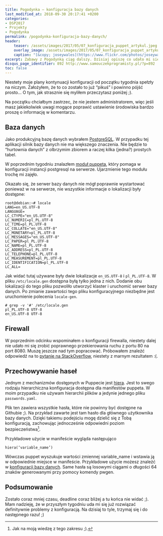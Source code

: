 ```yaml
---
title: Pogodynka – konfiguracja bazy danych
last_modified_at: 2018-09-30 20:17:41 +0200
categories:
- DSP2017
- Projekty
- Pogodynka
permalink: /pogodynka-konfiguracja-bazy-danych/
header:
    teaser: /assets/images/2017/05/07_konfiguracja_puppet_artykul.jpeg
    overlay_image: /assets/images/2017/05/07_konfiguracja_puppet_artykul.jpeg
    caption: "[&copy; joseywales](https://www.flickr.com/photos/joseywales/316407208/sizes/o/)"
excerpt: Zabawy z Pogodynką ciąg dalszy. Dzisiaj opiszę co udało mi się zrobić w niedzielny wieczór w sprawie Pogodynki. Zapraszam do lektury.
disqus_page_identifier: 892 http://www.samouczekprogramisty.pl/?p=892
toc: false
---
```


Niestety moje plany kontynuacji konfiguracji od początku tygodnia spełzły na niczym. Założyłem, że to co zostało to już “pikuś” i powinno pójść prosto... O tym, jak strasznie się myliłem przeczytasz poniżej ;).

Na początku chciałbym zastrzec, że nie jestem administratorem, więc jeśli masz jakiekolwiek uwagi mogące poprawić ustawienie środowiska bardzo proszę o informację w komentarzu.

## Baza danych

Jako produkcyjną bazę danych wybrałem [PostgreSQL](https://www.postgresql.org/). W przypadku tej aplikacji silnik bazy danych nie ma większego znaczenia. Nie będzie to “hurtownia danych” z olbrzymim zbiorem a raczej kilka (jedna?) prostych tabel.

W poprzednim tygodniu znalazłem [moduł puppeta](https://github.com/puppetlabs/puppetlabs-postgresql), który pomaga w konfiguracji instancji postgresql na serwerze. Ujarzmienie tego modułu trochę mi zajęło.

Okazało się, że serwer bazy danych nie mógł poprawnie wystartować ponieważ w na serwerze, nie wszystkie informacje o lokalizacji były dostępne:

    root@debian:~# locale
    LANG=en_US.UTF-8
    LANGUAGE=
    LC_CTYPE="en_US.UTF-8"
    LC_NUMERIC=pl_PL.UTF-8
    LC_TIME=pl_PL.UTF-8
    LC_COLLATE="en_US.UTF-8"
    LC_MONETARY=pl_PL.UTF-8
    LC_MESSAGES="en_US.UTF-8"
    LC_PAPER=pl_PL.UTF-8
    LC_NAME=pl_PL.UTF-8
    LC_ADDRESS=pl_PL.UTF-8
    LC_TELEPHONE=pl_PL.UTF-8
    LC_MEASUREMENT=pl_PL.UTF-8
    LC_IDENTIFICATION=pl_PL.UTF-8
    LC_ALL=

Jak widać tutaj używane były dwie lokalizacje `en_US.UTF-8` i `pl_PL.UTF-8`. W pliku `/etc/locale.gen` dostępna byłą tylko jedna z nich. Dodanie obu lokalizacji do tego pliku pozwoliło utworzyć klaster i uruchomić serwer bazy danych. Po zmianie zawartości tego pliku konfiguracyjnego niezbędne jest uruchomienie polecenia `locale-gen`.

    # grep -v '#' /etc/locale.gen
    pl_PL.UTF-8 UTF-8
    en_US.UTF-8 UTF-8

## Firewall

W poprzednim odcinku wspominałem o konfiguracji firewalla, niestety dalej nie udało mi się zrobić poprawnego przekierowania ruchu z portu 80 na port 8080. Muszę jeszcze nad tym popracować. Próbowałem znaleźć odpowiedź na to [pytanie na StackOverflow](http://stackoverflow.com/questions/43828853/forwarding-traffic-from-80-to-8080), niestety z marnym rezultatem :(.

## Przechowywanie haseł

Jednym z mechanizmów dostępnych w Puppecie jest [hiera](https://docs.puppet.com/hiera/). Jest to swego rodzaju hierarchiczna konfiguracja dostępna dla manifestów puppeta. W moim przypadku nie używam hierarchii plików a jedynie jednego pliku `passwords.yaml`.

Plik ten zawiera wszystkie hasła, które nie powinny być dostępne na Githubie ;). Na przykład zawarte jest tam hasło dla głównego użytkownika bazy danych. Dzięki takiemu podejściu mogę dzielić się z Tobą konfiguracją, zachowując jednocześnie odpowiedni poziom bezpieczeństwa[^bezpieczenstwo].

[^bezpieczenstwo]: Jak na moją wiedzę z tego zakresu ;).

Przykładowe użycie w manifeście wygląda następująco

    hiera(‘variable_name’)

Wówczas puppet wyszukuje wartości zmiennej variable\_name i wstawia ją w odpowiednie miejsce w manifeście. Przykładowe użycie możesz znaleźć w [konfiguracji bazy danych](https://github.com/SamouczekProgramisty/Pogodynka/blob/master/puppet/modules/pogodynka/manifests/database.pp). Same hasła są losowymi ciągami o długości 64 znaków generowanymi przy pomocy komendy pwgen.

## Podsumowanie

Zostało coraz mniej czasu, deadline coraz bliżej a tu końca nie widać ;). Mam nadzieję, że w przyszłym tygodniu uda mi się już rozwiązać definitywnie problemy z konfiguracją. Na dzisiaj to tyle, trzymaj się i do następnego razu! ;)
